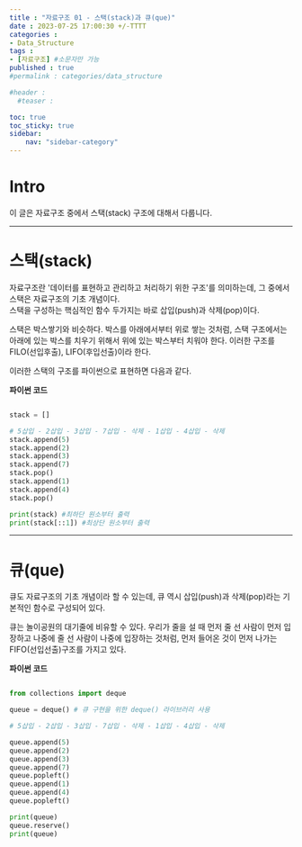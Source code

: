 ```yaml
---
title : "자료구조 01 - 스택(stack)과 큐(que)"
date : 2023-07-25 17:00:30 +/-TTTT
categories : 
- Data_Structure
tags : 
- [자료구조] #소문자만 가능
published : true
#permalink : categories/data_structure

#header :
  #teaser : 

toc: true
toc_sticky: true
sidebar:
    nav: "sidebar-category"
---
```


# Intro   

이 글은 자료구조 중에서 스택(stack) 구조에 대해서 다룹니다.   

---


# 스택(stack)   

자료구조란 '데이터를 표현하고 관리하고 처리하기 위한 구조'를 의미하는데, 그 중에서 스택은 자료구조의 기초 개념이다.   
스택을 구성하는 핵심적인 함수 두가지는 바로 삽입(push)과 삭제(pop)이다.    

스택은 박스쌓기와 비슷하다. 박스를 아래에서부터 위로 쌓는 것처럼, 스택 구조에서는 아래에 있는 박스를 치우기 위해서 
위에 있는 박스부터 치워야 한다. 이러한 구조를 FILO(선입후출), LIFO(후입선출)이라 한다.   

이러한 스택의 구조를 파이썬으로 표현하면 다음과 같다.   

**파이썬 코드**   

```python

stack = []

# 5삽입 - 2삽입 - 3삽입 - 7삽입 - 삭제 - 1삽입 - 4삽입 - 삭제
stack.append(5)
stack.append(2)
stack.append(3)
stack.append(7)
stack.pop()
stack.append(1)
stack.append(4)
stack.pop()

print(stack) #최하단 원소부터 출력
print(stack[::1]) #최상단 원소부터 출력

```

-----

# 큐(que)   

큐도 자료구조의 기초 개념이라 할 수 있는데, 큐 역시 삽입(push)과 삭제(pop)라는 기본적인 함수로 구성되어 있다.   

큐는 놀이공원의 대기줄에 비유할 수 있다. 우리가 줄을 설 때 먼저 줄 선 사람이 먼저 입장하고 나중에 줄 선 사람이 나중에 입장하는 것처럼,
먼저 들어온 것이 먼저 나가는 FIFO(선입선출)구조를 가지고 있다.   

**파이썬 코드**    

```python

from collections import deque

queue = deque() # 큐 구현을 위한 deque() 라이브러리 사용

# 5삽입 - 2삽입 - 3삽입 - 7삽입 - 삭제 - 1삽입 - 4삽입 - 삭제

queue.append(5)
queue.append(2)
queue.append(3)
queue.append(7)
queue.popleft()
queue.append(1)
queue.append(4)
queue.popleft()

print(queue)
queue.reserve()
print(queue)

```
